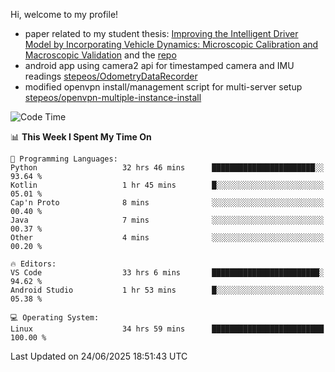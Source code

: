 Hi, welcome to my profile!

* paper related to my student thesis: [Improving the Intelligent Driver Model by Incorporating Vehicle Dynamics: Microscopic Calibration and Macroscopic Validation](https://doi.org/10.48550/arXiv.2408.03722) and the [repo](https://github.com/stepeos/pycarmodel_calibration)
* android app using camera2 api for timestamped camera and IMU readings [stepeos/OdometryDataRecorder](https://github.com/stepeos/OdometryDataRecorder)
* modified openvpn install/management script for multi-server setup [stepeos/openvpn-multiple-instance-install](https://github.com/stepeos/openvpn-multiple-instance-install)

<!--START_SECTION:waka-->
![Code Time](http://img.shields.io/badge/Code%20Time-2%2C085%20hrs%2013%20mins-blue)

📊 **This Week I Spent My Time On** 

```text
💬 Programming Languages: 
Python                   32 hrs 46 mins      ███████████████████████░░   93.64 % 
Kotlin                   1 hr 45 mins        █░░░░░░░░░░░░░░░░░░░░░░░░   05.01 % 
Cap'n Proto              8 mins              ░░░░░░░░░░░░░░░░░░░░░░░░░   00.40 % 
Java                     7 mins              ░░░░░░░░░░░░░░░░░░░░░░░░░   00.37 % 
Other                    4 mins              ░░░░░░░░░░░░░░░░░░░░░░░░░   00.20 % 

🔥 Editors: 
VS Code                  33 hrs 6 mins       ████████████████████████░   94.62 % 
Android Studio           1 hr 53 mins        █░░░░░░░░░░░░░░░░░░░░░░░░   05.38 % 

💻 Operating System: 
Linux                    34 hrs 59 mins      █████████████████████████   100.00 % 
```


 Last Updated on 24/06/2025 18:51:43 UTC
<!--END_SECTION:waka-->
